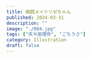 ```yaml
---
title: 戦闘メイドリゼちゃん
published: 2024-03-31
description: ""
image: "./084.jpg"
tags: ["天々座理世", "ごちうさ"]
category: Illustration
draft: false
---
```

